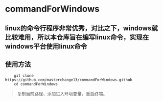 # commandForWindows

## linux的命令行程序非常优秀，对比之下，windows就比较难用，所以本仓库旨在编写linux命令，实现在windows平台使用linux命令

## 使用方法
~~~
    git clone https://github.com/masterchange13/commandForWindows.github
    cd commandForWindows
~~~

 > 复制当前路径，添加进入环境变量，重启终端。
